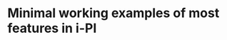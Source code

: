 Minimal working examples of most features in i-PI 
=================================================

